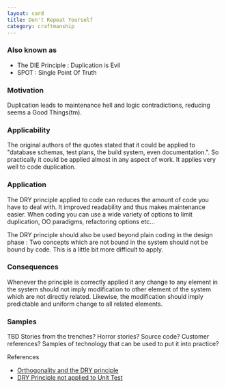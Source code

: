 ```yaml
---
layout: card
title: Don't Repeat Yourself
category: craftmanship
---
```


### Also known as

* The DIE Principle : Duplication is Evil
* SPOT : Single Point Of Truth

### Motivation

Duplication leads to maintenance hell and logic contradictions, reducing seems a Good Things(tm).

### Applicability

The original authors of the quotes stated that it could be applied to "database schemas, test plans, the build system, even documentation.". So practically it could be applied almost in any aspect of work. It applies very well to code duplication.

### Application

The DRY principle applied to code can reduces the amount of code you have to deal with. It improved readability and thus makes maintenance easier. When coding you can use a wide variety of options to limit duplication, OO paradigms, refactoring options etc...

The DRY principle should also be used beyond plain coding in the design phase : Two concepts which are not bound in the system should not be bound by code. This is a little bit more difficult to apply.

### Consequences

Whenever the principle is correctly applied it any change to any element in the system should not imply modification to other element of the system which are not directly related. Likewise, the modification should imply predictable and uniform change to all related elements.

### Samples

TBD
Stories from the trenches? Horror stories? Source code? Customer references? Samples of technology that can be used to put it into practice?

References

* [Orthogonality and the DRY principle](http://www.artima.com/intv/dryP.html)
* [DRY Principle not applied to Unit Test](http://codebetter.com/blogs/karlseguin/archive/2009/09/12/unit-testing-do-repeat-yourself.aspx)

